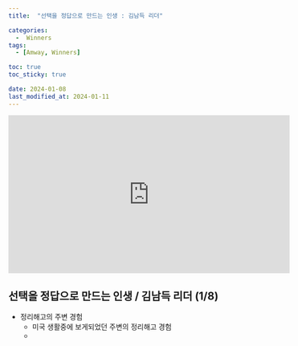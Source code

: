 ```yaml
---
title:  "선택을 정답으로 만드는 인생 : 김남득 리더" 

categories:
  -  Winners
tags:
  - [Amway, Winners]

toc: true
toc_sticky: true

date: 2024-01-08
last_modified_at: 2024-01-11
---
```


<iframe width="560" height="315" src="https://www.youtube.com/embed/4g1sxXaohbg?si=h9c5uIoUd1AVLMTq" title="YouTube video player" frameborder="0" allow="accelerometer; autoplay; clipboard-write; encrypted-media; gyroscope; picture-in-picture; web-share" allowfullscreen></iframe>


## 선택을 정답으로 만드는 인생 / 김남득 리더 (1/8)
+ 정리해고의 주변 경험
  - 미국 생활중에 보게되었던 주변의 정리해고 경험
  - 